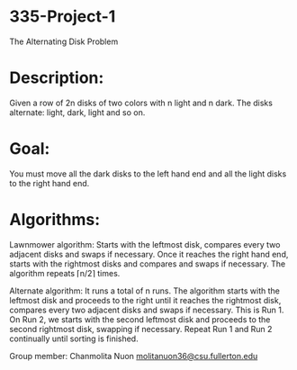 # 335-Project-1
The Alternating Disk Problem

# Description: 

Given a row of 2n disks of two colors with n light and n dark. The disks alternate: light, dark, light and so on. 

# Goal: 

You must move all the dark disks to the left hand end and all the light disks to the right hand end. 

# Algorithms:

Lawnmower algorithm: Starts with the leftmost disk, compares every two adjacent disks and swaps if necessary. Once it reaches the right hand end, starts with the rightmost disks and compares and swaps if necessary. The algorithm repeats ⌈n/2⌉ times.

Alternate algorithm:
It runs a total of n runs. The algorithm starts with the leftmost disk and proceeds to the right until it reaches the rightmost disk, compares every two adjacent disks and swaps if necessary. This is Run 1. On Run 2, we starts with the second leftmost disk and proceeds to the second rightmost disk, swapping if necessary. Repeat Run 1 and Run 2 continually until sorting is finished. 

Group member: Chanmolita Nuon molitanuon36@csu.fullerton.edu
